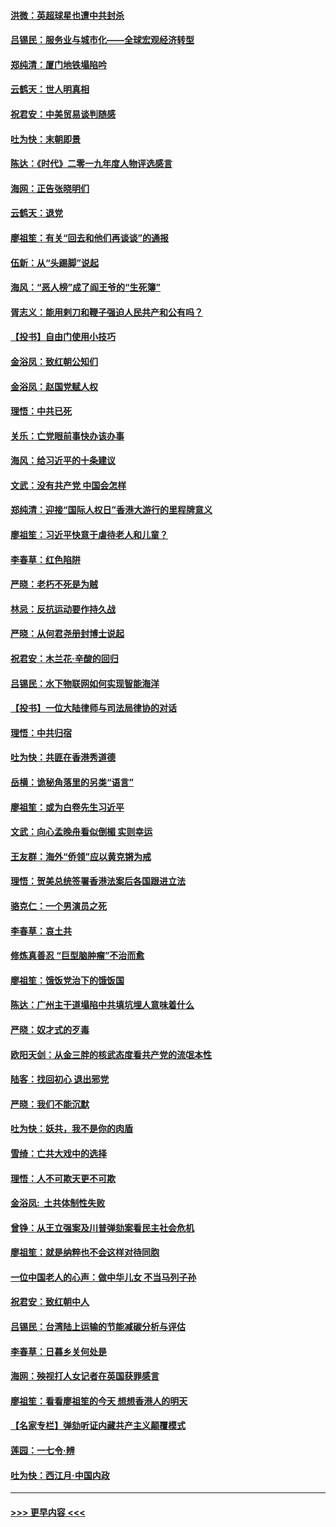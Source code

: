 #### [洪微：英超球星也遭中共封杀](../pages/nsc993/n11727243.md?t=12172033) 
#### [吕锡民：服务业与城市化——全球宏观经济转型](../pages/nsc993/n11725845.md?t=12172033) 
#### [郑纯清：厦门地铁塌陷吟](../pages/nsc993/n11725813.md?t=12172033) 
#### [云鹤天：世人明真相](../pages/nsc993/n11725621.md?t=12172033) 
#### [祝君安：中美贸易谈判随感](../pages/nsc993/n11725609.md?t=12172033) 
#### [吐为快：末朝即景](../pages/nsc993/n11723365.md?t=12172033) 
#### [陈达：《时代》二零一九年度人物评选感言](../pages/nsc993/n11723337.md?t=12172033) 
#### [海网：正告张晓明们](../pages/nsc993/n11723228.md?t=12172033) 
#### [云鹤天：退党](../pages/nsc993/n11723056.md?t=12172033) 
#### [廖祖笙：有关“回去和他们再谈谈”的通报](../pages/nsc993/n11722442.md?t=12172033) 
#### [伍新：从“头踢脚”说起](../pages/nsc993/n11722429.md?t=12172033) 
#### [海风：“恶人榜”成了阎王爷的“生死簿”](../pages/nsc993/n11722272.md?t=12172033) 
#### [胥志义：能用剌刀和鞭子强迫人民共产和公有吗？](../pages/nsc993/n11720569.md?t=12172033) 
#### [【投书】自由门使用小技巧](../pages/nsc993/n11720180.md?t=12172033) 
#### [金浴凤：致红朝公知们](../pages/nsc993/n11720563.md?t=12172033) 
#### [金浴凤：赵国党赋人权](../pages/nsc993/n11720533.md?t=12172033) 
#### [理悟：中共已死](../pages/nsc993/n11720233.md?t=12172033) 
#### [关乐：亡党眼前事快办该办事](../pages/nsc993/n11719160.md?t=12172033) 
#### [海风：给习近平的十条建议](../pages/nsc993/n11717616.md?t=12172033) 
#### [文武：没有共产党 中国会怎样](../pages/nsc993/n11717584.md?t=12172033) 
#### [郑纯清：迎接“国际人权日”香港大游行的里程牌意义](../pages/nsc993/n11717417.md?t=12172033) 
#### [廖祖笙：习近平快意于虐待老人和儿童？](../pages/nsc993/n11715313.md?t=12172033) 
#### [李春草：红色陷阱](../pages/nsc993/n11715029.md?t=12172033) 
#### [严晓：老朽不死是为贼](../pages/nsc993/n11712910.md?t=12172033) 
#### [林忌：反抗运动要作持久战](../pages/nsc993/n11712623.md?t=12172033) 
#### [严晓：从何君尧册封博士说起](../pages/nsc993/n11712465.md?t=12172033) 
#### [祝君安：木兰花·辛酸的回归](../pages/nsc993/n11712381.md?t=12172033) 
#### [吕锡民：水下物联网如何实现智能海洋](../pages/nsc993/n11711158.md?t=12172033) 
#### [【投书】一位大陆律师与司法局律协的对话](../pages/nsc993/n11709675.md?t=12172033) 
#### [理悟：中共归宿](../pages/nsc993/n11710059.md?t=12172033) 
#### [吐为快：共匪在香港秀道德](../pages/nsc993/n11709979.md?t=12172033) 
#### [岳横：诡秘角落里的另类“语言”](../pages/nsc993/n11709792.md?t=12172033) 
#### [廖祖笙：或为白卷先生习近平](../pages/nsc993/n11708330.md?t=12172033) 
#### [文武：向心孟晚舟看似倒楣 实则幸运](../pages/nsc993/n11708236.md?t=12172033) 
#### [王友群：海外“侨领”应以黄克锵为戒](../pages/nsc993/n11706176.md?t=12172033) 
#### [理悟：贺美总统签署香港法案后各国跟进立法](../pages/nsc993/n11706853.md?t=12172033) 
#### [骆克仁：一个男演员之死](../pages/nsc993/n11706677.md?t=12172033) 
#### [李春草：哀土共](../pages/nsc993/n11706255.md?t=12172033) 
#### [修炼真善忍 “巨型脑肿瘤”不治而愈](../pages/nsc993/n11705340.md?t=12172033) 
#### [廖祖笙：饿饭党治下的饿饭国](../pages/nsc993/n11705085.md?t=12172033) 
#### [陈达：广州主干道塌陷中共填坑埋人意味着什么](../pages/nsc993/n11705046.md?t=12172033) 
#### [严晓：奴才式的歹毒](../pages/nsc993/n11704826.md?t=12172033) 
#### [欧阳天剑：从金三胖的核武态度看共产党的流氓本性](../pages/nsc993/n11702238.md?t=12172033) 
#### [陆客：找回初心 退出邪党](../pages/nsc993/n11702213.md?t=12172033) 
#### [严晓：我们不能沉默](../pages/nsc993/n11702110.md?t=12172033) 
#### [吐为快：妖共，我不是你的肉盾](../pages/nsc993/n11701366.md?t=12172033) 
#### [雪绮：亡共大戏中的选择](../pages/nsc993/n11699922.md?t=12172033) 
#### [理悟：人不可欺天更不可欺](../pages/nsc993/n11699657.md?t=12172033) 
#### [金浴凤:  土共体制性失败](../pages/nsc993/n11699361.md?t=12172033) 
#### [曾铮：从王立强案及川普弹劾案看民主社会危机](../pages/nsc993/n11699318.md?t=12172033) 
#### [廖祖笙：就是纳粹也不会这样对待同胞](../pages/nsc993/n11697658.md?t=12172033) 
#### [一位中国老人的心声：做中华儿女 不当马列子孙](../pages/nsc993/n11697525.md?t=12172033) 
#### [祝君安：致红朝中人](../pages/nsc993/n11697518.md?t=12172033) 
#### [吕锡民：台湾陆上运输的节能减碳分析与评估](../pages/nsc993/n11694983.md?t=12172033) 
#### [李春草：日暮乡关何处是](../pages/nsc993/n11694805.md?t=12172033) 
#### [海网：殃视打人女记者在英国获罪感言](../pages/nsc993/n11693832.md?t=12172033) 
#### [廖祖笙：看看廖祖笙的今天 想想香港人的明天](../pages/nsc993/n11693707.md?t=12172033) 
#### [【名家专栏】弹劾听证内藏共产主义颠覆模式](../pages/nsc993/n11693563.md?t=12172033) 
#### [莲园：一七令‧辨](../pages/nsc993/n11692558.md?t=12172033) 
#### [吐为快：西江月·中国内政](../pages/nsc993/n11692071.md?t=12172033) 

----
#### [ >>> 更早内容 <<< ](../indexes/nsc993-earlier.md)
